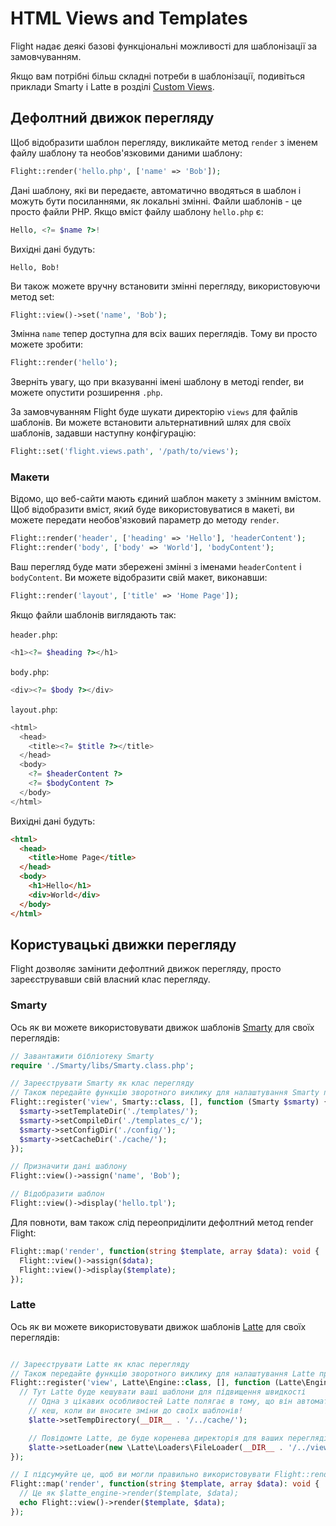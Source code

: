 # HTML Views and Templates

Flight надає деякі базові функціональні можливості для шаблонізації за замовчуванням. 

Якщо вам потрібні більш складні потреби в шаблонізації, подивіться приклади Smarty і Latte в розділі [Custom Views](#custom-views).

## Дефолтний движок перегляду

Щоб відобразити шаблон перегляду, викликайте метод `render` з іменем 
файлу шаблону та необов'язковими даними шаблону:

```php
Flight::render('hello.php', ['name' => 'Bob']);
```

Дані шаблону, які ви передаєте, автоматично вводяться в шаблон і можуть 
бути посиланнями, як локальні змінні. Файли шаблонів - це просто файли PHP. Якщо 
вміст файлу шаблону `hello.php` є:

```php
Hello, <?= $name ?>!
```

Вихідні дані будуть:

```
Hello, Bob!
```

Ви також можете вручну встановити змінні перегляду, використовуючи метод set:

```php
Flight::view()->set('name', 'Bob');
```

Змінна `name` тепер доступна для всіх ваших переглядів. Тому ви просто можете зробити:

```php
Flight::render('hello');
```

Зверніть увагу, що при вказуванні імені шаблону в методі render, ви можете 
опустити розширення `.php`.

За замовчуванням Flight буде шукати директорію `views` для файлів шаблонів. Ви можете 
встановити альтернативний шлях для своїх шаблонів, задавши наступну конфігурацію:

```php
Flight::set('flight.views.path', '/path/to/views');
```

### Макети

Відомо, що веб-сайти мають єдиний шаблон макету з змінним 
вмістом. Щоб відобразити вміст, який буде використовуватися в макеті, ви можете передати необов'язковий 
параметр до методу `render`.

```php
Flight::render('header', ['heading' => 'Hello'], 'headerContent');
Flight::render('body', ['body' => 'World'], 'bodyContent');
```

Ваш перегляд буде мати збережені змінні з іменами `headerContent` і `bodyContent`.
Ви можете відобразити свій макет, виконавши:

```php
Flight::render('layout', ['title' => 'Home Page']);
```

Якщо файли шаблонів виглядають так:

`header.php`:

```php
<h1><?= $heading ?></h1>
```

`body.php`:

```php
<div><?= $body ?></div>
```

`layout.php`:

```php
<html>
  <head>
    <title><?= $title ?></title>
  </head>
  <body>
    <?= $headerContent ?>
    <?= $bodyContent ?>
  </body>
</html>
```

Вихідні дані будуть:
```html
<html>
  <head>
    <title>Home Page</title>
  </head>
  <body>
    <h1>Hello</h1>
    <div>World</div>
  </body>
</html>
```

## Користувацькі движки перегляду

Flight дозволяє замінити дефолтний движок перегляду, просто зареєструвавши свій 
власний клас перегляду. 

### Smarty

Ось як ви можете використовувати движок шаблонів [Smarty](http://www.smarty.net/)
для своїх переглядів:

```php
// Завантажити бібліотеку Smarty
require './Smarty/libs/Smarty.class.php';

// Зареєструвати Smarty як клас перегляду
// Також передайте функцію зворотного виклику для налаштування Smarty при завантаженні
Flight::register('view', Smarty::class, [], function (Smarty $smarty) {
  $smarty->setTemplateDir('./templates/');
  $smarty->setCompileDir('./templates_c/');
  $smarty->setConfigDir('./config/');
  $smarty->setCacheDir('./cache/');
});

// Призначити дані шаблону
Flight::view()->assign('name', 'Bob');

// Відобразити шаблон
Flight::view()->display('hello.tpl');
```

Для повноти, вам також слід переоприділити дефолтний метод render Flight:

```php
Flight::map('render', function(string $template, array $data): void {
  Flight::view()->assign($data);
  Flight::view()->display($template);
});
```

### Latte

Ось як ви можете використовувати движок шаблонів [Latte](https://latte.nette.org/)
для своїх переглядів:

```php

// Зареєструвати Latte як клас перегляду
// Також передайте функцію зворотного виклику для налаштування Latte при завантаженні
Flight::register('view', Latte\Engine::class, [], function (Latte\Engine $latte) {
  // Тут Latte буде кешувати ваші шаблони для підвищення швидкості
	// Одна з цікавих особливостей Latte полягає в тому, що він автоматично оновлює ваш
	// кеш, коли ви вносите зміни до своїх шаблонів!
	$latte->setTempDirectory(__DIR__ . '/../cache/');

	// Повідомте Latte, де буде коренева директорія для ваших переглядів.
	$latte->setLoader(new \Latte\Loaders\FileLoader(__DIR__ . '/../views/'));
});

// І підсумуйте це, щоб ви могли правильно використовувати Flight::render()
Flight::map('render', function(string $template, array $data): void {
  // Це як $latte_engine->render($template, $data);
  echo Flight::view()->render($template, $data);
});
```